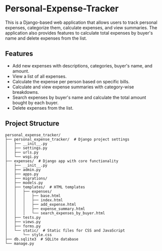 # Personal-Expense-Tracker


This is a Django-based web application that allows users to track personal expenses, categorize them, calculate expenses, and view summaries. The application also provides features to calculate total expenses by buyer's name and delete expenses from the list.

## Features
- Add new expenses with descriptions, categories, buyer's name, and amount.
- View a list of all expenses.
- Calculate the expense per person based on specific bills.
- Calculate and view expense summaries with category-wise breakdowns.
- Search expenses by buyer's name and calculate the total amount bought by each buyer.
- Delete expenses from the list.

## Project Structure
```plaintext
personal_expense_tracker/
├── personal_expense_tracker/  # Django project settings
│   ├── __init__.py
│   ├── settings.py
│   ├── urls.py
│   └── wsgi.py
├── expenses/  # Django app with core functionality
│   ├── __init__.py
│   ├── admin.py
│   ├── apps.py
│   ├── migrations/
│   ├── models.py
│   ├── templates/  # HTML templates
│   │   ├── expenses/
│   │   │   ├── base.html
│   │   │   ├── index.html
│   │   │   ├── add_expense.html
│   │   │   ├── expense_summary.html
│   │   │   └── search_expenses_by_buyer.html
│   ├── tests.py
│   ├── views.py
│   ├── forms.py
│   └── static/  # Static files for CSS and JavaScript
│       └── style.css
├── db.sqlite3  # SQLite database
└── manage.py
